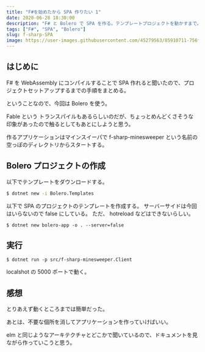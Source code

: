 ```yaml
---
title: "F#を始めたから SPA 作りたい 1"
date: 2020-06-28 18:30:00
description: "F# と Bolero で SPA を作る。テンプレートプロジェクトを動かすまで。"
tags: ["F#", "SPA", "Bolero"]
slug: f-sharp-SPA
image: https://user-images.githubusercontent.com/45279563/85910711-756f8900-b85b-11ea-8bd3-df0e8745aa27.png
---
```


## はじめに

F# を WebAssembly にコンパイルすることで SPA 作れると聞いたので、プロジェクトセットアップするまでの手順をまとめる。

ということなので、今回は Bolero を使う。

Fable という トランスパイルもあるらしいのだが、ちょっとめんどくさそうな印象があったので触るとしてもあとにしようと思う。

作るアプリケーションはマインスイーパで f-sharp-minesweeper という名前の空っぽのディレクトリからスタートする。

## Bolero プロジェクトの作成

以下でテンプレートをダウンロードする。

```bash
$ dotnet new -i Bolero.Templates
```

以下で SPA のプロジェクトのテンプレートを作成する。
サーバーサイドは今回はいらないので false にしている。
ただ、 hotreload などはできないらしい。

```
$ dotnet new bolero-app -o . --server=false
```

## 実行

```
$ dotnet run -p src/f-sharp-minesweeper.Client
```

localshot の 5000 ポートで動く。

## 感想

とりあえず動くところまでは簡単だった。

あとは、不要な個所を消してアプリケーションを作っていけばいい。

elm と同じようなアーキテクチャとどこかで聞いているので、ドキュメントを見ながら作っていこうと思う。
